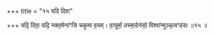 +++
title = "१५ यदि दिवा"

+++
यदि॒ दिवा॒ यदि॒ नक्त॒मेना॑ꣳसि चकृ॒मा व॒यम्। वा॒युर्मा॒ तस्मा॒देन॑सो॒ विश्वा॑न्मुञ्च॒त्वꣳह॑सः ॥१५ ॥